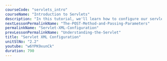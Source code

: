 ```yaml
---
courseCode: "servlets_intro"
courseName: "Introduction to Servlets"
description: "In this tutorial, we'll learn how to configure our servlets using XML instead of annotations."
nextLessonPermalinkName: "The-POST-Method-and-Passing-Parameters"
permalinkName: "Servlet-XML-Configuration"
prevLessonPermalinkName: "Understanding-the-Servlet"
title: "Servlet XML Configuration"
unitSlNo: "2.2"
youtube: "w6YPK9xunCk"
duration: 790
---
```

